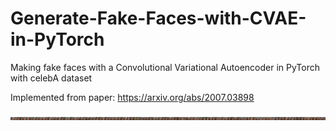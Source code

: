 # Generate-Fake-Faces-with-CVAE-in-PyTorch

Making fake faces with a Convolutional Variational Autoencoder in PyTorch with celebA dataset

Implemented from paper: https://arxiv.org/abs/2007.03898

![Horizontal View - Interpolation](https://github.com/UdbhavPrasad072300/Generate-Fake-Faces-with-CVAE-in-PyTorch/blob/master/assets/horizontalview.jpg)